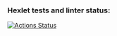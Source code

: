 ### Hexlet tests and linter status:
[![Actions Status](https://github.com/kokjer/python-project-49/actions/workflows/hexlet-check.yml/badge.svg)](https://github.com/kokjer/python-project-49/actions)